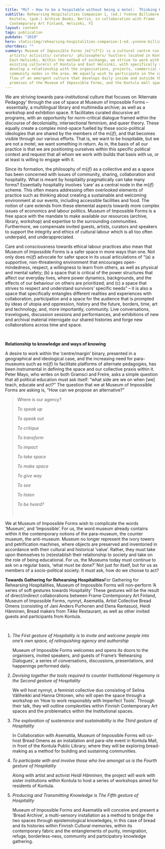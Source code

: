 ```yaml
---
title: "Mif ~ How to be a hospitable without being a motel:  Thinking Hospitalities"
subtitle: Rehearsing Hospitalities Companion 1, (ed.) Yvonne Billimore and Jussi
  Koitela, (pub.) Archive Books, Berlin, in collaboration with Frame
  Contemporary Art Finland, Helsinki, FI
layout: content
tags: publication
pubdate: "2019"
hero: static/img/rehearsing-hospitalities-companion-1-ed.-yvonne-billimore-and-jussi-koitela-pub.-archive-books-berlin-in-collaboration-with-frame-contemporary-art-finland-2019.png
shortdesc: ""
summary: Museum of Impossible Forms (m{*if*}) is a cultural centre run by
  artists/ activists/ curators/  philosophers/ hustlers located in Kontula,
  East-Helsinki. Within the method of exchange, we strive to work with the
  existing culture(s) of Kontula and East Helsinki, with specifically seeking to
  develop a relationship with the organisations, projects, commercial shops, and
  community nodes in the area. We equally wish to participate in the continuous
  flow of an emergent culture that develops daily inside and outside the
  premises of the Museum of Impossible Forms, and the Kontula mall spaces.
---
```

We are striving towards para-institutional culture that focuses on ‘Alternate Pedagogy’ through the use of space at Museum of Impossible Forms – essentially, a multilingual library and multimedia archive; as well as a workshop and exhibition space. It facilitates curated discursive art programs, with an opportunity for norm-critical dialogue framed within the discourse of decoloniality, intersectional feminism, and queer theory. These equally create a complex mind-space fuelled by these socio-political ideologies that are shared by the members of the m{*if*}, and that becomes visible through our various efforts. That is, we want to be hospitable, but we are not a motel, we want something in return. As in, the basis of all our practice is that we are positioning ourselves within this specific political context and request that all whom we work with builds that basis with us, or at least is willing to engage with it. 

Since its formation, the philosophy of m{*if*} as a collective and as a space has been concerned with issues of community, sharing, collaboration and hospitality. What is meant by hospitality pragmatically can take many forms? Essentially hospitality involves ‘care’ as a central node in the m{*if*} scheme. This often means addressing often overlooked elements of practice such as thinking about creating a sustainable and welcoming environment at our events, including accessible facilities and food. The notion of care extends from these elemental aspects towards more complex issues of economics and labour politics. Museum of Impossible Forms is a free space with the mandate to make available our resources (archive, library, workshop) and expertise to the surrounding communities. Furthermore, we compensate invited guests, artists, curators and speakers to support the integrity and ethics of cultural labour which is all too often underpaid, and underappreciated.

Care and consciousness towards ethical labour practices also mean that Museum of Impossible Forms is a safer space in more ways than one. Not only does m{*if*} advocate for safer space in its usual articulations of “(a) a supportive, non-threatening environment that encourages open-mindedness, respect, a willingness to learn from others, as well as physical and mental safety; (b) a space that is critical of the power structures that affect our everyday lives, where power dynamics, backgrounds, and the effects of our behaviour on others are prioritized; and (c) a space that strives to respect and understand survivors’ specific needs” – it is also a space that specifically entangles different realities and experiences with collaboration, participation and a space for the audience that is prompted by ideas of utopia and oppression, history and the future, borders, time, art and technology, and, more importantly, community. Live conversations, travelogues, discussion sessions and performances, and exhibitions of new and archival material interrogate our shared histories and forge new collaborations across time and space.

<br/>

**Relationship to knowledge and ways of knowing**

A desire to work within the ‘centre/margin’ binary, presented in a geographical and ideological case, and the increasing need for para-museums such as m{*if*} to facilitate platforms of alternate pedagogies, has been instrumental in defining the space and our collective praxis within it. Peter Mayo, who writes on both Gramsci and Freire, asks a simple question that all political education must ask itself: “what side are we on when \[we] teach, educate and act?” The question that we at Museum of Impossible Forms are asking is, “How can we propose an alternative?”

> Where is our agency?
>
> *To speak up*
>
> *To speak out*
>
> *To critique*
>
> *To transform*
>
> *To impact*
>
> *To take space*
>
> *To make space*
>
> *To give way*
>
> *To see*
>
> *To listen*
>
> *To be heard?*
>
> *<br/>*

We at Museum of Impossible Forms wish to complicate the words ‘Museum’, and ‘Impossible’. For us, the word museum already contains within it the contemporary notions of the para-museum, the counter museum, the anti-museum. Museum no longer represent the ivory towers and petrification machines, where objects are preserved and inventoried in accordance with their cultural and historical ‘value’. Rather, they must take upon themselves to (re)establish their relationship to society and take on the role of being educational. For us, the Museums today must continue to ask on a regular basis, ‘what must be done?’ Not just for itself, but for us as members of a socio-political society. It must ask, how do we choose to act?

**Towards Gathering for Rehearsing Hospitalities**For Gathering for Rehearsing Hospitalities, Museum of Impossible Forms will non-perform ‘A series of soft gestures towards Hospitality’ These gestures will be the result of direct/indirect collaborations between Frame Contemporary Art Finland, Museum of Impossible Forms, nynnyt, Asematila, Artist Collective Bread Omens (consisting of Jani Anders Purhonen and Elena Rantasuo), Heidi Hänninen, Bread makers from *Tikke* Restaurant, as well as other invited guests and participants from Kontula.

<br/>

1. *The First gesture of Hospitality is to invite and welcome people into one’s own space, of relinquishing agency and authorship*

   Museum of Impossible Forms welcomes and opens its doors to the organisers, invited speakers, and guests of Frame’s ‘Rehearsing Dialogues’, a series of conversations, discussions, presentations, and happenings performed daily.
2. *Devising together the tools required to counter Institutional Hegemony is the Second gesture of Hospitality*

   We will host nynnyt, a feminist collective duo consisting of Selina Väliheikki and Hanna Ohtonen, who will open the space through a workshop on ‘How to work responsibly with Imperfect Tools’. Through their talk, they will outline complexities within Finnish Contemporary Art spaces and the problematics within the Institutional spaces.
3. *The exploration of sustenance and sustainability is the Third gesture of Hospitality*

   In Collaboration with Asematila, Museum of Impossible Forms will co-host Bread Omens as an installation and para-site event in Kontula Mall, in front of the Kontula Public Library; where they will be exploring bread-making as a method for building and sustaining communities.
4. *To participate with and involve those who live amongst us is the Fourth gesture of Hospitality*

   Along with artist and activist *Heidi Hänninen,* the project will work with sister institutions within Kontula to host a series of workshops aimed for residents of Kontula.
5. *Producing and Transmitting Knowledge is The Fifth gesture of Hospitality*

   Museum of Impossible Forms and Asematila will conceive and present a ‘Bread Archive’, a multi-sensory installation as a method to bridge the two spaces through epistemological knowledges, in this case of bread and its histories within Finnish Cultural memories, within its contemporary fabric and the entanglements of purity, immigration, refuge, borderless-ness, community and participatory knowledge gathering.